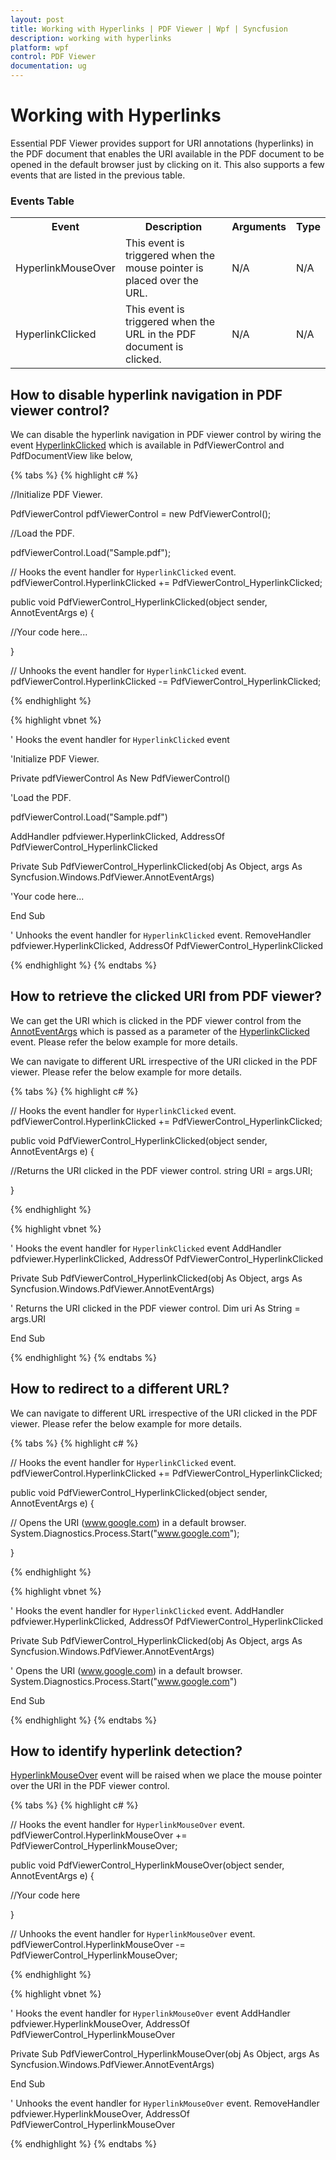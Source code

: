 ```yaml
---
layout: post
title: Working with Hyperlinks | PDF Viewer | Wpf | Syncfusion
description: working with hyperlinks 
platform: wpf
control: PDF Viewer
documentation: ug
---
```


# Working with Hyperlinks 

Essential PDF Viewer provides support for URI annotations (hyperlinks) in the PDF document that enables the URI available in the PDF document to be opened in the default browser just by clicking on it. This also supports a few events that are listed in the previous table.

### Events Table

<table>
<tr>
<th>
Event </th><th>
Description </th><th>
Arguments </th><th>
Type </th></tr>
<tr>
<td>
HyperlinkMouseOver</td><td>
This event is triggered when the mouse pointer is placed over the URL.</td><td>
N/A</td><td>
N/A</td></tr>
<tr>
<td>
HyperlinkClicked</td><td>
This event is triggered when the URL in the PDF document is clicked.</td><td>
N/A</td><td>
N/A</td></tr>
</table>


## How to disable hyperlink navigation in PDF viewer control?

We can disable the hyperlink navigation in PDF viewer control by wiring the event [HyperlinkClicked](https://help.syncfusion.com/cr/cref_files/wpf/pdf%20viewer/Syncfusion.PdfViewer.WPF~Syncfusion.Windows.PdfViewer.PdfViewerControl~HyperlinkClicked_EV.html) which is available in PdfViewerControl and PdfDocumentView like below,

{% tabs %}
{% highlight c# %}

//Initialize PDF Viewer.

PdfViewerControl pdfViewerControl = new PdfViewerControl();



//Load the PDF.

pdfViewerControl.Load("Sample.pdf");

// Hooks the event handler for `HyperlinkClicked` event.    
pdfViewerControl.HyperlinkClicked += PdfViewerControl_HyperlinkClicked;

public void PdfViewerControl_HyperlinkClicked(object sender, AnnotEventArgs e)
{

//Your code here...
            
}

// Unhooks the event handler for `HyperlinkClicked` event.
pdfViewerControl.HyperlinkClicked -= PdfViewerControl_HyperlinkClicked;

{% endhighlight %}

{% highlight vbnet %}

' Hooks the event handler for `HyperlinkClicked` event

'Initialize PDF Viewer.

Private pdfViewerControl As New PdfViewerControl()



'Load the PDF.

pdfViewerControl.Load("Sample.pdf")

AddHandler pdfviewer.HyperlinkClicked, AddressOf PdfViewerControl_HyperlinkClicked

Private Sub PdfViewerControl_HyperlinkClicked(obj As Object, args As Syncfusion.Windows.PdfViewer.AnnotEventArgs)

'Your code here...

End Sub

 
' Unhooks the event handler for `HyperlinkClicked` event.
RemoveHandler pdfviewer.HyperlinkClicked, AddressOf PdfViewerControl_HyperlinkClicked

{% endhighlight %}
{% endtabs %}


## How to retrieve the clicked URI from PDF viewer?

We can get the URI which is clicked in the PDF viewer control from the [AnnotEventArgs](https://help.syncfusion.com/cr/cref_files/wpf/pdf%20viewer/Syncfusion.PdfViewer.WPF~Syncfusion.Windows.PdfViewer.AnnotEventArgs.html) which is passed as a parameter of the [HyperlinkClicked](https://help.syncfusion.com/cr/cref_files/wpf/pdf%20viewer/Syncfusion.PdfViewer.WPF~Syncfusion.Windows.PdfViewer.PdfViewerControl~HyperlinkClicked_EV.html) event. Please refer the below example for more details.

We can navigate to different URL irrespective of the URI clicked in the PDF viewer. Please refer the below example for more details.

{% tabs %}
{% highlight c# %}

// Hooks the event handler for `HyperlinkClicked` event.    
pdfViewerControl.HyperlinkClicked += PdfViewerControl_HyperlinkClicked;

public void PdfViewerControl_HyperlinkClicked(object sender, AnnotEventArgs e)
{
  
 //Returns the URI clicked in the PDF viewer control.
 string URI = args.URI; 
            
}

{% endhighlight %}

{% highlight vbnet %}

' Hooks the event handler for `HyperlinkClicked` event
AddHandler pdfviewer.HyperlinkClicked, AddressOf PdfViewerControl_HyperlinkClicked

Private Sub PdfViewerControl_HyperlinkClicked(obj As Object, args As Syncfusion.Windows.PdfViewer.AnnotEventArgs)

' Returns the URI clicked in the PDF viewer control.
Dim uri As String = args.URI

End Sub


{% endhighlight %}
{% endtabs %}


## How to redirect to a different URL?

We can navigate to different URL irrespective of the URI clicked in the PDF viewer. Please refer the below example for more details.

{% tabs %}
{% highlight c# %}

// Hooks the event handler for `HyperlinkClicked` event.    
pdfViewerControl.HyperlinkClicked += PdfViewerControl_HyperlinkClicked;

public void PdfViewerControl_HyperlinkClicked(object sender, AnnotEventArgs e)
{
 
 // Opens the URI (www.google.com) in a default browser.
 System.Diagnostics.Process.Start("www.google.com");
             
}


{% endhighlight %}

{% highlight vbnet %}

' Hooks the event handler for `HyperlinkClicked` event.
AddHandler pdfviewer.HyperlinkClicked, AddressOf PdfViewerControl_HyperlinkClicked

Private Sub PdfViewerControl_HyperlinkClicked(obj As Object, args As Syncfusion.Windows.PdfViewer.AnnotEventArgs)

' Opens the URI (www.google.com) in a default browser.
System.Diagnostics.Process.Start("www.google.com")

End Sub


{% endhighlight %}
{% endtabs %}


## How to identify hyperlink detection? 

[HyperlinkMouseOver](https://help.syncfusion.com/cr/cref_files/wpf/pdf%20viewer/Syncfusion.PdfViewer.WPF~Syncfusion.Windows.PdfViewer.PdfViewerControl~HyperlinkMouseOver_EV.html) event will be raised when we place the mouse pointer over the URI in the PDF viewer control. 

{% tabs %}
{% highlight c# %}

// Hooks the event handler for `HyperlinkMouseOver` event.    
pdfViewerControl.HyperlinkMouseOver += PdfViewerControl_HyperlinkMouseOver;

public void PdfViewerControl_HyperlinkMouseOver(object sender, AnnotEventArgs e)
{

//Your code here
            
}

// Unhooks the event handler for `HyperlinkMouseOver` event.
pdfViewerControl.HyperlinkMouseOver -= PdfViewerControl_HyperlinkMouseOver;

{% endhighlight %}

{% highlight vbnet %}

' Hooks the event handler for `HyperlinkMouseOver` event
AddHandler pdfviewer.HyperlinkMouseOver, AddressOf PdfViewerControl_HyperlinkMouseOver

Private Sub PdfViewerControl_HyperlinkMouseOver(obj As Object, args As Syncfusion.Windows.PdfViewer.AnnotEventArgs)

End Sub

 
' Unhooks the event handler for `HyperlinkMouseOver` event.
RemoveHandler pdfviewer.HyperlinkMouseOver, AddressOf PdfViewerControl_HyperlinkMouseOver

{% endhighlight %}
{% endtabs %}

